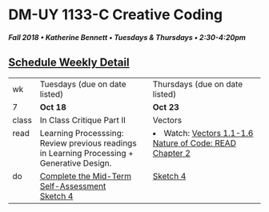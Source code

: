 # DM-UY 1133-C Creative Coding
##### Fall 2018 • Katherine Bennett • Tuesdays & Thursdays • 2:30-4:20pm  

## [Schedule Weekly Detail](Calendar.md) 

<table>
<tr>
<td>wk</td>
<td>Tuesdays (due on date listed)</td>
<td>Thursdays (due on date listed)</td>
</tr>
<!-- dates -->
<tr>
  <td valign="top">7</td>
  <td valign="top" width="48%"><strong>Oct 18</strong></td>
  <td valign="top" width="48%"><strong>Oct 23</strong></td>
</tr>
<!-- class -->
<tr>
	<td valign="top">class</td>
	<!-- day Tues -->
	<td valign="top" width="48%">
	In Class Critique Part II <br>	
	</td>
	<!-- day Thurs -->
	<td valign="top" width="48%">
		Vectors <br>		
	</td>
<!-- homework -->
<tr>
  <td valign="top">read</td>
  	<!-- day Tues -->
  	<td valign="top"> 
	Learning Processsing: Review previous readings in Learning Processing + Generative Design. 
	</td>
  	<!-- day Thurs -->
  	<td valign="top"> 
      <li> Watch: <a href = "https://vimeo.com/channels/natureofcode/page:1">Vectors 1.1-1.6</a></li>
    <a href ="http://natureofcode.com/">Nature of Code: READ Chapter 2</a>
  	</td>
 </tr>
 <!-- do -->
<tr>
  <td valign = "top">do</td>
	<!-- day Tues -->
 	<td valign = "top"> 
  <a href = "Self_Assessment.md">Complete the Mid-Term Self-Assessment</a><br>	
  <a href = "Sketch_4.md"> Sketch 4 </a> <br>	
 	</td>
  	<!-- day Thurs -->
  	<td valign = "top">
  	<a href = "Sketch_4.md"> Sketch 4 </a> <br>  
  	</td>	
</tr>
</table>